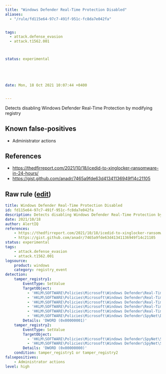 ```yaml
---
title: "Windows Defender Real-Time Protection Disabled"
aliases:
  - "/rule/fd115e64-97c7-491f-951c-fc8da7e042fa"


tags:
  - attack.defense_evasion
  - attack.t1562.001



status: experimental





date: Mon, 18 Oct 2021 10:07:44 +0400


---
```


Detects disabling Windows Defender Real-Time Protection by modifying registry

<!--more-->


## Known false-positives

* Administrator actions



## References

* https://thedfirreport.com/2021/10/18/icedid-to-xinglocker-ransomware-in-24-hours/
* https://gist.github.com/anadr/7465a9fde63d41341136949f14c21105


## Raw rule ([edit](https://github.com/SigmaHQ/sigma/edit/master/rules/windows/registry_event/registry_event_defender_realtime_protection_disabled.yml))
```yaml
title: Windows Defender Real-Time Protection Disabled
id: fd115e64-97c7-491f-951c-fc8da7e042fa
description: Detects disabling Windows Defender Real-Time Protection by modifying registry
date: 2021/10/18
author: AlertIQ
references:
    - https://thedfirreport.com/2021/10/18/icedid-to-xinglocker-ransomware-in-24-hours/
    - https://gist.github.com/anadr/7465a9fde63d41341136949f14c21105 
status: experimental
tags:
    - attack.defense_evasion
    - attack.t1562.001
logsource:
    product: windows
    category: registry_event
detection:
    tamper_registry1:
        EventType: SetValue
        TargetObject: 
          - 'HKLM\SOFTWARE\Policies\Microsoft\Windows Defender\Real-Time Protection\DisableBehaviorMonitoring'
          - 'HKLM\SOFTWARE\Policies\Microsoft\Windows Defender\Real-Time Protection\DisableIOAVProtection'
          - 'HKLM\SOFTWARE\Policies\Microsoft\Windows Defender\Real-Time Protection\DisableOnAccessProtection'
          - 'HKLM\SOFTWARE\Policies\Microsoft\Windows Defender\Real-Time Protection\DisableRealtimeMonitoring'
          - 'HKLM\SOFTWARE\Policies\Microsoft\Windows Defender\Real-Time Protection\DisableScanOnRealtimeEnable'
          - 'HKLM\SOFTWARE\Policies\Microsoft\Windows Defender\SpyNet\DisableBlockAtFirstSeen'
        Details: 'DWORD (0x00000001)'
    tamper_registry2:
        EventType: SetValue
        TargetObject: 
          - 'HKLM\SOFTWARE\Policies\Microsoft\Windows Defender\SpyNet\SpynetReporting'
          - 'HKLM\SOFTWARE\Policies\Microsoft\Windows Defender\SpyNet\SubmitSamplesConsent'
        Details: 'DWORD (0x00000000)'
    condition: tamper_registry1 or tamper_registry2
falsepositives:
    - Administrator actions
level: high
```
